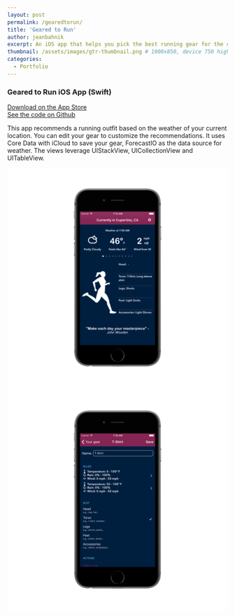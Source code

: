```yaml
---
layout: post
permalink: /gearedtorun/
title: 'Geared to Run'
author: jeanbahnik
excerpt: An iOS app that helps you pick the best running gear for the current weather
thumbnail: /assets/images/gtr-thumbnail.png # 1000x850, device 750 high
categories:
  - Portfolio
---
```

<div class="spacer half"></div>

### Geared to Run iOS App (Swift)

[Download on the App Store][link1]<br/>
[See the code on Github][link2]

This app recommends a running outfit based on the weather of your current location. You can edit your gear to customize the recommendations. It uses Core Data with iCloud to save your gear, ForecastIO as the data source for weather. The views leverage UIStackView, UICollectionView and UITableView.

![Application screenshot][image4]
![Application screenshot][image5]

<!-- Links -->
[link1]: https://itunes.apple.com/us/app/geared-to-run/id1075193930?mt=8
[link2]: https://github.com/jeanbahnik/geared-to-run/

<!-- Images -->
[image4]: 			/assets/images/gtr1.png
[image5]: 			/assets/images/gtr2.png
